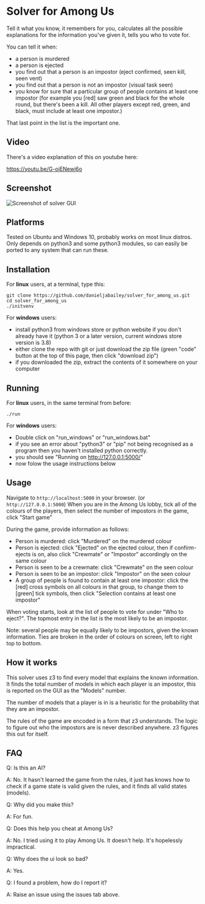 # Solver for Among Us

Tell it what you know, it remembers for you, calculates all the possible explanations for the information you've given it, tells you who to vote for.

You can tell it when:
 - a person is murdered
 - a person is ejected
 - you find out that a person is an impostor (eject confirmed, seen kill, seen vent)
 - you find out that a person is not an impostor (visual task seen)
 - you know for sure that a particular group of people contains at least one impostor (for example you [red] saw green and black for the whole round, but there's been a kill. All other players except red, green, and black, must include at least one impostor.)

That last point in the list is the important one.

## Video

There's a video explanation of this on youtube here:

https://youtu.be/G-ojENewj6o

## Screenshot

![Screenshot of solver GUI](https://github.com/lexbailey/solver_for_among_us/raw/master/screenshots/screenshot2.png)

## Platforms

Tested on Ubuntu and Windows 10, probably works on most linux distros.
Only depends on python3 and some python3 modules, so can easily be ported to any system that can run these.

## Installation

For **linux** users, at a terminal, type this:

    git clone https://github.com/danieljabailey/solver_for_among_us.git
    cd solver_for_among_us
    ./initvenv
    
For **windows** users:

 - install python3 from windows store or python website if you don't already have it (python 3 or a later version, current windows store version is 3.8)
 - either clone the repo with git or just download the zip file (green "code" button at the top of this page, then click "download zip")
 - if you downloaded the zip, extract the contents of it somewhere on your computer

## Running

For **linux** users, in the same terminal from before:

    ./run

For **windows** users:

 - Double click on "run_windows" or "run_windows.bat"
 - if you see an error about "python3" or "pip" not being recognised as a program then you haven't installed python correctly.
 - you should see "Running on http://127.0.0.1:5000/"
 - now folow the usage instructions below

## Usage

Navigate to `http://localhost:5000` in your browser. (or `http://127.0.0.1:5000`)
When you are in the Among Us lobby, tick all of the colours of the players, then select the number of impostors in the game, click "Start game"

During the game, provide information as follows:
 - Person is murdered: click "Murdered" on the murdered colour
 - Person is ejected: click "Ejected" on the ejected colour, then if confirm-ejects is on, also click "Crewmate" or "Impostor" accordingly on the same colour
 - Person is seen to be a crewmate: click "Crewmate" on the seen colour
 - Person is seen to be an impostor: click "Impostor" on the seen colour
 - A group of people is found to contain at least one impostor: click the [red] cross symbols on all colours in that group, to change them to [green] tick symbols, then click "Selection contains at least one impostor"

When voting starts, look at the list of people to vote for under "Who to eject?". The topmost entry in the list is the most likely to be an impostor.

Note: several people may be equally likely to be impostors, given the known information. Ties are broken in the order of colours on screen, left to right top to bottom.

## How it works

This solver uses z3 to find every model that explains the known information. It finds the total number of models in which each player is an impostor, this is reported on the GUI as the "Models" number.

The number of models that a player is in is a heuristic for the probability that they are an impostor.

The rules of the game are encoded in a form that z3 understands. The logic to figure out who the impostors are is never described anywhere. z3 figures this out for itself.

## FAQ

Q: Is this an AI?

A: No. It hasn't learned the game from the rules, it just has knows how to check if a game state is valid given the rules, and it finds all valid states (models).


Q: Why did you make this?

A: For fun.


Q: Does this help you cheat at Among Us?

A: No. I tried using it to play Among Us. It doesn't help. It's hopelessly impractical.


Q: Why does the ui look so bad?

A: Yes.


Q: I found a problem, how do I report it?

A: Raise an issue using the issues tab above.

